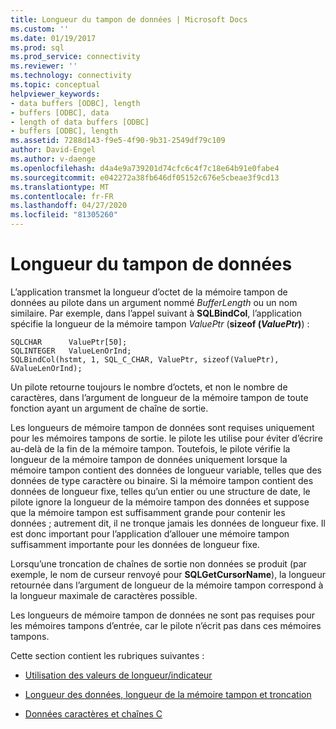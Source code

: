 ```yaml
---
title: Longueur du tampon de données | Microsoft Docs
ms.custom: ''
ms.date: 01/19/2017
ms.prod: sql
ms.prod_service: connectivity
ms.reviewer: ''
ms.technology: connectivity
ms.topic: conceptual
helpviewer_keywords:
- data buffers [ODBC], length
- buffers [ODBC], data
- length of data buffers [ODBC]
- buffers [ODBC], length
ms.assetid: 7288d143-f9e5-4f90-9b31-2549df79c109
author: David-Engel
ms.author: v-daenge
ms.openlocfilehash: d4a4e9a739201d74cfc6c4f7c18e64b91e0fabe4
ms.sourcegitcommit: e042272a38fb646df05152c676e5cbeae3f9cd13
ms.translationtype: MT
ms.contentlocale: fr-FR
ms.lasthandoff: 04/27/2020
ms.locfileid: "81305260"
---
```

# <a name="data-buffer-length"></a>Longueur du tampon de données
L’application transmet la longueur d’octet de la mémoire tampon de données au pilote dans un argument nommé *BufferLength* ou un nom similaire. Par exemple, dans l’appel suivant à **SQLBindCol**, l’application spécifie la longueur de la mémoire tampon *ValuePtr* (**sizeof (***ValuePtr***)**) :  
  
```  
SQLCHAR      ValuePtr[50];  
SQLINTEGER   ValueLenOrInd;  
SQLBindCol(hstmt, 1, SQL_C_CHAR, ValuePtr, sizeof(ValuePtr), &ValueLenOrInd);  
```  
  
 Un pilote retourne toujours le nombre d’octets, et non le nombre de caractères, dans l’argument de longueur de la mémoire tampon de toute fonction ayant un argument de chaîne de sortie.  
  
 Les longueurs de mémoire tampon de données sont requises uniquement pour les mémoires tampons de sortie. le pilote les utilise pour éviter d’écrire au-delà de la fin de la mémoire tampon. Toutefois, le pilote vérifie la longueur de la mémoire tampon de données uniquement lorsque la mémoire tampon contient des données de longueur variable, telles que des données de type caractère ou binaire. Si la mémoire tampon contient des données de longueur fixe, telles qu’un entier ou une structure de date, le pilote ignore la longueur de la mémoire tampon des données et suppose que la mémoire tampon est suffisamment grande pour contenir les données ; autrement dit, il ne tronque jamais les données de longueur fixe. Il est donc important pour l’application d’allouer une mémoire tampon suffisamment importante pour les données de longueur fixe.  
  
 Lorsqu’une troncation de chaînes de sortie non données se produit (par exemple, le nom de curseur renvoyé pour **SQLGetCursorName**), la longueur retournée dans l’argument de longueur de la mémoire tampon correspond à la longueur maximale de caractères possible.  
  
 Les longueurs de mémoire tampon de données ne sont pas requises pour les mémoires tampons d’entrée, car le pilote n’écrit pas dans ces mémoires tampons.  
  
 Cette section contient les rubriques suivantes :  
  
-   [Utilisation des valeurs de longueur/indicateur](../../../odbc/reference/develop-app/using-length-and-indicator-values.md)  
  
-   [Longueur des données, longueur de la mémoire tampon et troncation](../../../odbc/reference/develop-app/data-length-buffer-length-and-truncation.md)  
  
-   [Données caractères et chaînes C](../../../odbc/reference/develop-app/character-data-and-c-strings.md)
